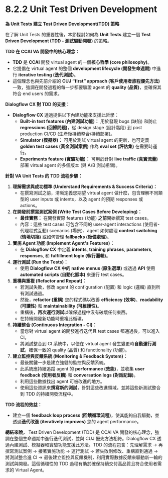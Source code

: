 # 8.2.2 Unit Test Driven Development

**為 Unit Tests 建立 Test Driven Development(TDD) 策略**

在了解 Unit Tests 的重要性後，本節探討如何為 **Unit Tests** 建立一個 **Test Driven Development (TDD - 測試驅動開發)** 的策略。

**TDD 在 CCAI VA 開發中的核心理念：**

- **TDD** 是 **CCAI** 開發 virtual agent 的一個**核心哲學 (core philosophy)**。
- 它提倡在 virtual agent 的整個 **development lifecycle (開發生命週期)** 中進行 **iterative testing (迭代測試)**。
- 這個理念也與先前介紹的 **CUJ “first” approach (客戶使用者旅程優先方法)** 一致，強調在開發過程的每一步都要驗證 agent 的 **quality (品質)**，並確保其符合 end users 的需求。

**Dialogflow CX 對 TDD 的支援：**

- **Dialogflow CX** 透過提供以下內建功能來支援此哲學：
    - **Built-in test features (內建測試功能)：** 用於發現 bugs (缺陷) 和防止 **regressions (回歸問題)**，從 design stage (設計階段) 到 post production CI/CD (生產後持續整合/持續部署)。
    - **Simulator (模擬器)：** 可用於測試 virtual agent 的更新，也可定義 **golden test cases (黃金測試案例)** 作為 **eval set (評估集)** 在需要時運行。
    - **Experiments feature (實驗功能)：** 可用於針對 **live traffic (真實流量)** 部署 virtual agent 的多個版本 (與 A/B 測試相關)。

**針對 VA Unit Tests 的 TDD 流程步驟：**

1. **理解需求與成功標準 (Understand Requirements & Success Criteria)：**
    - 在撰寫測試之前，清晰定義您期望 virtual agent 做什麼，包含理解不同類型的 user inputs 或 intents，以及 agent 的預期 responses 或 actions。
2. **在開發前撰寫測試案例 (Write Test Cases Before Developing)：**
    - **最佳實務：** 在開發實際 features (功能) **之前**開始撰寫 test cases。
    - 內容：這些 test cases 可包含不同的 user-agent interactions (使用者-代理程式互動) scenarios (場景)、agent 如何處理 **context switching (情境切換)** 或如何管理 **fallbacks (後備處理)**。
3. **實施 Agent 功能 (Implement Agent's Features)：**
    - 在 **Dialogflow CX** 中定義 **intents**, **training phrases**, **parameters**, **responses**, 和 **fulfillment logic (執行邏輯)**。
4. **運行測試 (Run the Tests)：**
    - 使用 **Dialogflow CX 中的 native menus (原生選單)** 或透過 **API** 使用 **automated scripts (自動化腳本)** 來運行 test cases。
5. **重構與重複 (Refactor and Repeat)：**
    - 若測試失敗，修改 agent 的 configuration (配置) 和 logic (邏輯) 直到所有測試通過。
    - 然後，**refactor (重構)** 您的程式碼以改善 **efficiency (效率)**、**readability (可讀性)** 和 **maintainability (可維護性)**。
    - 重構後，**再次運行測試**以確保過程中沒有破壞任何東西。
    - 在持續開發新功能時重複此循環。
6. **持續整合 (Continuous Integration - CI)：**
    - 當您對 virtual agent 的開發進行迭代且 test cases 都通過後，可以進入 CI。
    - 將測試整合到 CI 系統中，以便在 virtual agent 發生變更時**自動運行測試**，確保一致的 quality (品質) 和 functionality (功能)。
7. **建立監控與反饋系統 (Monitoring & Feedback System)：**
    - 最後關鍵一步是建立強健的監控與反饋系統。
    - 此系統應持續追蹤 agent 的 **performance (效能)**，並收集 **user feedback (使用者反饋)** 和 **conversation logs (對話記錄)**。
    - 利用這些數據找出 agent 可被改進的地方。
    - 使用這些資訊來**撰寫新的測試**，針對這些改進領域，並將這些新測試整合到 TDD 的持續開發流程中。

**TDD 流程的效益：**

- 建立一個 **feedback loop process (回饋循環流程)**，使其能夠自我驅動，並透過**迭代改進 (iteratively improves)** 您的 agent performance。

**總結來說，** Test Driven Development (TDD) 是 CCAI VA 開發的核心理念，強調在整個生命週期中進行迭代測試，並與 CUJ 優先方法相符。Dialogflow CX 透過內建測試、模擬器和實驗功能支援此方法。TDD 的流程包含：先理解需求 -> 再撰寫測試案例 -> 接著實施功能 -> 運行測試 -> 若失敗則修改、重構直到通過 -> 將測試整合進 CI -> 最後建立監控與反饋機制，利用實際數據反饋來驅動新一輪的測試與開發。這個循環性的 TDD 過程有助於確保持續交付高品質且符合使用者需求的 Virtual Agent。